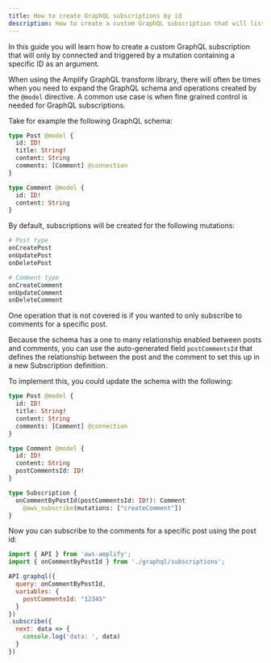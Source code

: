 ```yaml
---
title: How to create GraphQL subscriptions by id
description: How to create a custom GraphQL subscription that will listen by id
---
```


In this guide you will learn how to create a custom GraphQL subscription that will only by connected and triggered by a mutation containing a specific ID as an argument.

When using the Amplify GraphQL transform library, there will often be times when you need to expand the GraphQL schema and operations created by the `@model` directive. A common use case is when fine grained control is needed for GraphQL subscriptions.

Take for example the following GraphQL schema:

```graphql
type Post @model {
  id: ID!
  title: String!
  content: String
  comments: [Comment] @connection
}

type Comment @model {
  id: ID!
  content: String
}
```

By default, subscriptions will be created for the following mutations:

```graphql
# Post type
onCreatePost
onUpdatePost
onDeletePost

# Comment type
onCreateComment
onUpdateComment
onDeleteComment
```

One operation that is not covered is if you wanted to only subscribe to comments for a specific post.

Because the schema has a one to many relationship enabled between posts and comments, you can use the auto-generated field `postCommentsId` that defines the relationship between the post and the comment to set this up in a new Subscription definition.

To implement this, you could update the schema with the following:

```graphql
type Post @model {
  id: ID!
  title: String!
  content: String
  comments: [Comment] @connection
}

type Comment @model {
  id: ID!
  content: String
  postCommentsId: ID!
}

type Subscription {
  onCommentByPostId(postCommentsId: ID!): Comment
    @aws_subscribe(mutations: ["createComment"])
}

```

Now you can subscribe to the comments for a specific post using the post id:

```js
import { API } from 'aws-amplify';
import { onCommentByPostId } from './graphql/subscriptions';

API.graphql({
  query: onCommentByPostId,
  variables: {
    postCommentsId: "12345"
  }
})
.subscribe({
  next: data => {
    console.log('data: ', data)
  }
})
```